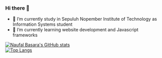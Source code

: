 ### Hi there 👋

- 🔭 I’m currently study in Sepuluh Nopember Institute of Technology as Information Systems student
- 🌱 I’m currently learning website development and Javascript frameworks


[![Naufal Basara's GitHub stats](https://github-readme-stats.vercel.app/api?username=naufalbasara&hide=contribs,stars,issues&theme=ocean_dark)](https://github.com/anuraghazra/github-readme-stats)
<br>
[![Top Langs](https://github-readme-stats.vercel.app/api/top-langs/?username=naufalbasara&theme=ocean_dark&layout=compact)](https://github.com/anuraghazra/github-readme-stats)

